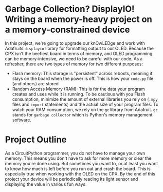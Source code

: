 # Garbage Collection? DisplayIO! Writing a memory-heavy project on a memory-constrained device
In this project, we're going to upgrade our knOwLEDge and work with Adafruits `displayio` library for formatting output to our OLED. 
Because the CPX isn't the beefiest board in terms of memory, and OLED programming can be memory-intensive, we need to be careful with our code.
As a refresher, there are two types of memory for two different purposes:
- Flash memory: This storage is "persistent" across reboots, meaning it stays on the board when the power is off. This is how your `code.py` file (and others) are stored
- Random Access Memory (RAM): This is for the data your program creates and uses while it is running. 
To be cautious with you Flash consumption, minimize the amount of external libraries you rely on (`.mpy` files and `import` statements) and the actual size of your program files. 
To watch your RAM consumption, we rely on the `gc` library from Adafruit. `gc` stands for `garbage collector` which is Python's memory management software. 

# Project Outline
As a CircuitPython programmer, you do not have to manage your own memory. This means you don't have to ask for more memory or clear the memory you're done using.
But sometimes you want to, or at least you want to know how much is left before you run out and crash the board. 
This is especially true when working with the OLED on the CPX.
By the end of this project your device will be periodically reading its light sensor and displaying the value in various fun ways.
